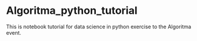 # Algoritma_python_tutorial
This is notebook tutorial for data science in python exercise to the Algoritma event.
